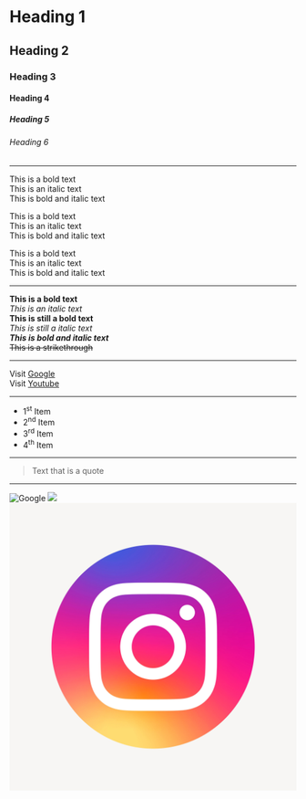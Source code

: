 # Heading 1
## Heading 2
### Heading 3
#### Heading 4
##### Heading 5
###### Heading 6
<hr>
This is a bold text<br>
This is an italic text<br>
This is bold and italic text<br>

This is a bold text  
This is an italic text  
This is bold and italic text

This is a bold text\
This is an italic text\
This is bold and italic text
<hr>

**This is a bold text** <br>
*This is an italic text* <br>
__This is still a bold text__ <br>
_This is still a italic text_ <br>
***This is bold and italic text***<br>
~~This is a strikethrough~~
<hr>

Visit [Google](www.google.com) \
Visit [Youtube](www.youtube.com)
<hr>

* 1<sup>st</sup> Item
* 2<sup>nd</sup> Item
* 3<sup>rd</sup> Item
* 4<sup>th</sup> Item
<hr>

> Text that is a quote
<hr>

![Google](https://www.google.com/images/branding/googlelogo/2x/googlelogo_light_color_272x92dp.png)
<img src="https://www.google.com/images/branding/googlelogo/2x/googlelogo_light_color_272x92dp.png">
![Instagram](img/insta.jpg)
